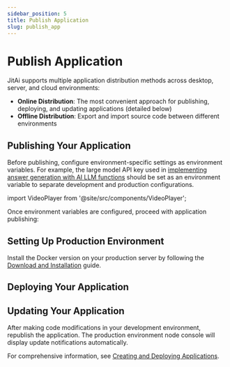 ```yaml
---
sidebar_position: 5
title: Publish Application
slug: publish_app
---
```

# Publish Application

JitAi supports multiple application distribution methods across desktop, server, and cloud environments:

* **Online Distribution**: The most convenient approach for publishing, deploying, and updating applications (detailed below)
* **Offline Distribution**: Export and import source code between different environments

## Publishing Your Application

Before publishing, configure environment-specific settings as environment variables. For example, the large model API key used in [implementing answer generation with AI LLM functions](./dev_app/ai_func) should be set as an environment variable to separate development and production configurations.

import VideoPlayer from '@site/src/components/VideoPlayer';

<VideoPlayer relatePath="/docs/tutorial/publish_app_env.mp4" />

Once environment variables are configured, proceed with application publishing:

<VideoPlayer relatePath="/docs/tutorial/publish_app_publish.mp4" />

## Setting Up Production Environment

Install the Docker version on your production server by following the [Download and Installation](./download-installation) guide.

## Deploying Your Application

<VideoPlayer relatePath="/docs/tutorial/publish_app_produce.mp4" />

## Updating Your Application

After making code modifications in your development environment, republish the application. The production environment node console will display update notifications automatically.

<VideoPlayer relatePath="/docs/tutorial/publish_app_update.mp4" />

For comprehensive information, see [Creating and Deploying Applications](../devguide/creating-and-publishing-applications/creating-and-deploying-applications).
